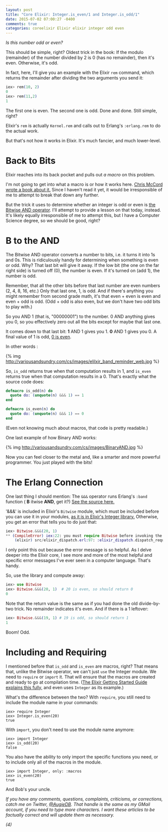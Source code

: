 ```yaml
---
layout: post
title: "Core Elixir: Integer.is_even/1 and Integer.is_odd/1"
date: 2015-07-02 07:00:27 -0400
comments: true
categories: coreelixir Elixir elixir integer odd even
---
```


_Is this number odd or even?_

This should be simple, right? Oldest trick in the book: If the modulo (remainder) of the number divided by	 2 is 0 (has no remainder), then it's even. Otherwise, it's odd.

In fact, here, I'll give you an example with the Elixir `rem` command, which returns the remainder after dividing the two arguments you send it:

```elixir
iex> rem(10, 2)
0
iex> rem(11,2)
1
```
 
The first one is even.  The second one is odd. Done and done. Still simple, right?

Elixir's `rem` is actually `Kernel.rem` and calls out to Erlang's `:erlang.rem` to do the actual work.

But that's not how it works in Elixir.  It's much fancier, and much lower-level.

# Back to Bits

Elixir reaches into its back pocket and pulls out _a macro_ on this problem.

I'm not going to get into what a macro is or how it works here.  [Chris McCord wrote a book about it.](http://amzn.to/1KMouER)  Since I haven't read it yet, it would be irresponsible of me to attempt to break that down any further.

But the trick it uses to determine whether an integer is odd or even is [the Bitwise AND operator](http://en.wikipedia.org/wiki/Bitwise_operation#AND).  I'll attempt to provide a lesson on that today, instead.  It's likely equally irresponsible of me to attempt this, but I have a Computer Science degree, so we should be good, right?
 
# B to the AND

The Bitwise AND operator converts a number to bits, i.e. it turns it into 1s and 0s.  This is ridiculously handy for determining when something is even or odd. Why?  That last bit will give it away.  If the low bit (the one on the far right side) is turned off (0), the number is even. If it's turned on (add 1), the number is odd.

Remember, that all the other bits before that last number are even numbers (2, 4, 8, 16, etc.)  Only that last one, 1,  is odd.  And if there's anything you might remember from second grade math, it's that even + even is even and even + odd is odd.  (Odd + odd is also even, but we don't have two odd bits to play with.) 

So you AND 1 (that is, "00000001") to the number.  0 AND anything gives you 0, so you effectively zero out all the bits except for maybe that last one.  

It comes down to that last bit:  __1__ AND 1 gives you 1. __0__ AND 1 gives you 0.  A final value of 1 is odd, [0 is even](https://en.wikipedia.org/wiki/Parity_of_zero).  

In other words :

{% img http://variousandsundry.com/cs/images/elilxir_band_reminder_web.jpg %}

So, `is_odd` returns true when that computation results in 1, and `is_even` returns true when that computation results in a 0.  That's exactly what the source code does:

```elixir
defmacro is_odd(n) do
  quote do: (unquote(n) &&& 1) == 1
end

defmacro is_even(n) do
  quote do: (unquote(n) &&& 1) == 0
end
```

(Even not knowing much about macros, that code is pretty readable.)

One last example of how Binary AND works:

{% img http://variousandsundry.com/cs/images/BinaryAND.jpg %}

Now you can feel closer to the metal and, like a smarter and more powerful programmer. You just played with the bits!

# The Erlang Connection

One last thing I should mention: The `&&&` operator runs Erlang's `:band` function ( __B__ itwise __AND__, get it?)  [See the source here.](https://github.com/elixir-lang/elixir/blob/v1.0.4/lib/elixir/lib/bitwise.ex#L69)

'&&&' is included in Elixir's `Bitwise` module, which must be included before you can use it in your modules, [as it is in Elixir's Integer library.](https://github.com/elixir-lang/elixir/blob/master/lib/elixir/lib/integer.ex#L6)  Otherwise, you get an error that tells you to do just that:

```elixir
iex> Bitwise.&&&(20, 1)
** (CompileError) iex:22: you must require Bitwise before invoking the macro Bitwise.&&&/2
    (elixir) src/elixir_dispatch.erl:97: :elixir_dispatch.dispatch_require/6
```

I only point this out because the error message is so helpful. As I delve deeper into the Elixir core, I see more and more of the most helpful and specific error messages I've ever seen in a computer language.   That's handy.

So, use the library and compute away:

```elixir
iex> use Bitwise
iex> Bitwise.&&&(20, 1)  # 20 is even, so should return 0
0
```

Note that the return value is the same as if you had done the old divide-by-two trick.  No remainder indicates it's even.   And if there is a 1 leftover:

```elixir
iex> Bitwise.&&&(19, 1) # 19 is odd, so should return 1
1
```

Boom! Odd. 
 
 
# Including and Requiring

I mentioned before that `is_odd` and `is_even` are macros, right? That means that, unlike the Bitwise operator, we can't just `use` the Integer module.  We need to `require` or `import` it.  That will ensure that the macros are created and ready to go at compilation time.  ([The Elixir Getting Started Guide explains this fully,](http://elixir-lang.org/getting-started/alias-require-and-import.html#require) and even uses `Integer` as its example.)

What's the difference between the two?  With `require`, you still need to include the module name in your commands:

```
iex> require Integer
iex> Integer.is_even(20)
true
```

With `import`,  you don't need to use the module name anymore:

```
iex> import Integer
iex> is_odd(20)
false
```

You also have the ability to only import the specific functions you need, or to include only all of the macros in the module.

```
iex> import Integer, only: :macros
iex> is_even(20)
true
```

And Bob's your uncle. 

_If you have any comments, questions, complaints, criticisms, or corrections, catch me on Twitter, [@AugieDB](https://twitter.com/augiedb).  That handle is the same as my GMail account, if you need to type more characters. I want these articles to be factually correct and will update them as necessary._

_(4)_

